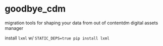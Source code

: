 goodbye_cdm
===========

migration tools for shaping your data from out of contentdm digital assets manager

install `lxml` w/ `STATIC_DEPS=true pip install lxml`
